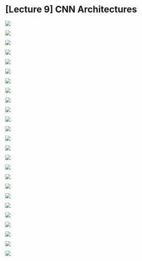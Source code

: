 # \[Lecture 9\] CNN Architectures

![](.gitbook/assets/2020-12-10-12.07.02.png)

![](.gitbook/assets/2020-12-10-1.25.34.png)

![](.gitbook/assets/2020-12-10-1.26.30.png)

![](.gitbook/assets/2020-12-10-1.28.11.png)

![](.gitbook/assets/2020-12-10-1.31.44.png)

![](.gitbook/assets/2020-12-10-1.32.18.png)

![](.gitbook/assets/2020-12-10-1.35.34.png)

![](.gitbook/assets/2020-12-10-1.38.25.png)

![](.gitbook/assets/2020-12-10-1.39.01.png)

![](.gitbook/assets/2020-12-10-1.41.08.png)

![](.gitbook/assets/2020-12-10-1.43.36.png)

![](.gitbook/assets/2020-12-10-1.44.21.png)

![](.gitbook/assets/2020-12-10-1.45.07.png)

![](.gitbook/assets/2020-12-10-1.47.04.png)

![](.gitbook/assets/2020-12-10-1.49.04.png)

![](.gitbook/assets/2020-12-10-2.00.20.png)

![](.gitbook/assets/2020-12-10-2.01.59.png)

![](.gitbook/assets/2020-12-10-2.02.50.png)

![](.gitbook/assets/2020-12-10-2.04.56.png)

![](.gitbook/assets/2020-12-10-2.05.56.png)

![](.gitbook/assets/2020-12-10-2.06.22.png)

![](.gitbook/assets/2020-12-10-2.06.46.png)

![](.gitbook/assets/2020-12-10-2.07.38.png)

![](.gitbook/assets/2020-12-10-2.08.04.png)

![](.gitbook/assets/2020-12-10-4.07.16.png)

























